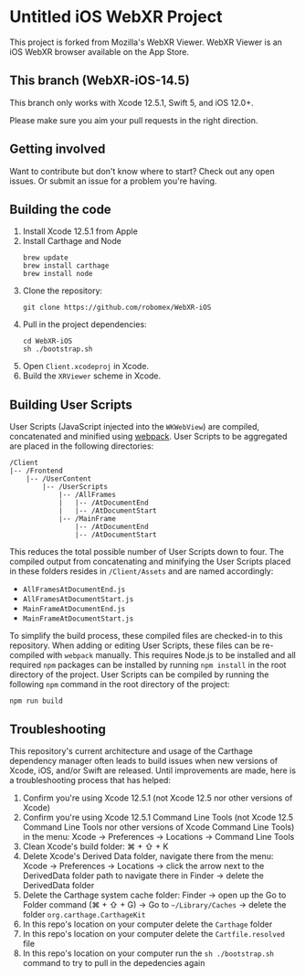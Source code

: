 Untitled iOS WebXR Project
===============

This project is forked from Mozilla's WebXR Viewer. WebXR Viewer is an iOS WebXR browser available on the App Store.

This branch (WebXR-iOS-14.5)
-----------

This branch only works with Xcode 12.5.1, Swift 5, and iOS 12.0+.

Please make sure you aim your pull requests in the right direction.

Getting involved
----------------

Want to contribute but don't know where to start? Check out any open issues. Or submit an issue for a problem you're having.

Building the code
-----------------

1. Install Xcode 12.5.1 from Apple
1. Install Carthage and Node
    ```shell
    brew update
    brew install carthage
    brew install node
    ```
1. Clone the repository:
    ```shell
    git clone https://github.com/robomex/WebXR-iOS
    ```
1. Pull in the project dependencies:
    ```shell
    cd WebXR-iOS
    sh ./bootstrap.sh
    ```
1. Open `Client.xcodeproj` in Xcode.
1. Build the `XRViewer` scheme in Xcode.

## Building User Scripts

User Scripts (JavaScript injected into the `WKWebView`) are compiled, concatenated and minified using [webpack](https://webpack.js.org/). User Scripts to be aggregated are placed in the following directories:

```
/Client
|-- /Frontend
    |-- /UserContent
        |-- /UserScripts
            |-- /AllFrames
            |   |-- /AtDocumentEnd
            |   |-- /AtDocumentStart
            |-- /MainFrame
                |-- /AtDocumentEnd
                |-- /AtDocumentStart
```

This reduces the total possible number of User Scripts down to four. The compiled output from concatenating and minifying the User Scripts placed in these folders resides in `/Client/Assets` and are named accordingly:

* `AllFramesAtDocumentEnd.js`
* `AllFramesAtDocumentStart.js`
* `MainFrameAtDocumentEnd.js`
* `MainFrameAtDocumentStart.js`

To simplify the build process, these compiled files are checked-in to this repository. When adding or editing User Scripts, these files can be re-compiled with `webpack` manually. This requires Node.js to be installed and all required `npm` packages can be installed by running `npm install` in the root directory of the project. User Scripts can be compiled by running the following `npm` command in the root directory of the project:

```
npm run build
```

Troubleshooting
---------------
This repository's current architecture and usage of the Carthage dependency manager often leads to build issues when new versions of Xcode, iOS, and/or Swift are released. Until improvements are made, here is a troubleshooting process that has helped:

1. Confirm you're using Xcode 12.5.1 (not Xcode 12.5 nor other versions of Xcode)
1. Confirm you're using Xcode 12.5.1 Command Line Tools (not Xcode 12.5 Command Line Tools nor other versions of Xcode Command Line Tools) in the menu: Xcode → Preferences → Locations → Command Line Tools
1. Clean Xcode's build folder: ⌘ + ⇧ + K
1. Delete Xcode's Derived Data folder, navigate there from the menu: Xcode → Preferences → Locations → click the arrow next to the DerivedData folder path to navigate there in Finder → delete the DerivedData folder
1. Delete the Carthage system cache folder: Finder → open up the Go to Folder command (⌘ + ⇧ + G) → Go to `~/Library/Caches` → delete the folder `org.carthage.CarthageKit`
1. In this repo's location on your computer delete the `Carthage` folder
1. In this repo's location on your computer delete the `Cartfile.resolved` file
1. In this repo's location on your computer run the `sh ./bootstrap.sh` command to try to pull in the depedencies again
